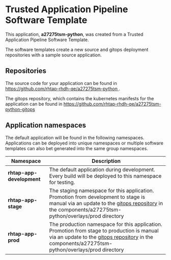 # Trusted Application Pipeline Software Template

This application, **a27275tsm-python**, was created from a Trusted Application Pipeline Software Template.

The software templates create a new source and gitops deployment repositories with a sample source application. 

## Repositories

The source code for your application can be found in [https://github.com/rhtap-rhdh-qe/a27275tsm-python ](https://github.com/rhtap-rhdh-qe/a27275tsm-python ).
 
The gitops repository, which contains the kubernetes manifests for the application can be found in 
[https://github.com/rhtap-rhdh-qe/a27275tsm-python-gitops ](https://github.com/rhtap-rhdh-qe/a27275tsm-python-gitops ) 

## Application namespaces 

The default application will be found in the following namespaces. Applications can be deployed into unique namespaces or multiple software templates can also bet generated into the same group namespaces.  

|  Namespace   |  Description   |  
| -------- | -------- |   
| **rhtap-app-development** | The default application during development. Every build will be deployed to this namespace for testing. | 
| **rhtap-app-stage** | The staging namespace for this application. Promotion from development to stage is manual via an update to the [gitops repository](https://github.com/rhtap-rhdh-qe/a27275tsm-python-gitops ) in the components/a27275tsm-python/overlays/prod directory |  
| **rhtap-app-prod** | The production namespace for this application. Promotion from stage to production is manual via an update to the [gitops repository](https://github.com/rhtap-rhdh-qe/a27275tsm-python-gitops ) in the components/a27275tsm-python/overlays/prod directory | 
